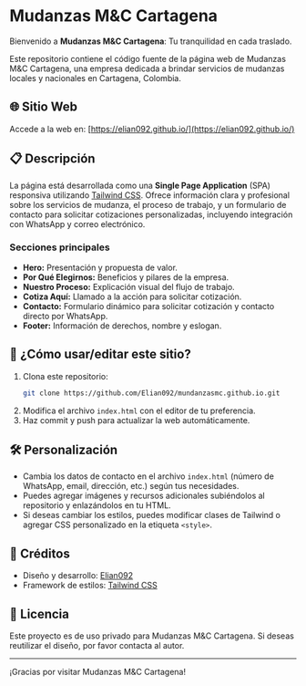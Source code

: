 # Mudanzas M&C Cartagena

Bienvenido a **Mudanzas M&C Cartagena**: Tu tranquilidad en cada traslado.

Este repositorio contiene el código fuente de la página web de Mudanzas M&C Cartagena, una empresa dedicada a brindar servicios de mudanzas locales y nacionales en Cartagena, Colombia.

## 🌐 Sitio Web

Accede a la web en: [https://elian092.github.io/](https://elian092.github.io/)

## 📋 Descripción

La página está desarrollada como una **Single Page Application** (SPA) responsiva utilizando [Tailwind CSS](https://tailwindcss.com/). Ofrece información clara y profesional sobre los servicios de mudanza, el proceso de trabajo, y un formulario de contacto para solicitar cotizaciones personalizadas, incluyendo integración con WhatsApp y correo electrónico.

### Secciones principales

- **Hero:** Presentación y propuesta de valor.
- **Por Qué Elegirnos:** Beneficios y pilares de la empresa.
- **Nuestro Proceso:** Explicación visual del flujo de trabajo.
- **Cotiza Aquí:** Llamado a la acción para solicitar cotización.
- **Contacto:** Formulario dinámico para solicitar cotización y contacto directo por WhatsApp.
- **Footer:** Información de derechos, nombre y eslogan.

## 🚀 ¿Cómo usar/editar este sitio?

1. Clona este repositorio:
   ```bash
   git clone https://github.com/Elian092/mundanzasmc.github.io.git
   ```
2. Modifica el archivo `index.html` con el editor de tu preferencia.
3. Haz commit y push para actualizar la web automáticamente.

## 🛠️ Personalización

- Cambia los datos de contacto en el archivo `index.html` (número de WhatsApp, email, dirección, etc.) según tus necesidades.
- Puedes agregar imágenes y recursos adicionales subiéndolos al repositorio y enlazándolos en tu HTML.
- Si deseas cambiar los estilos, puedes modificar clases de Tailwind o agregar CSS personalizado en la etiqueta `<style>`.

## 📝 Créditos

- Diseño y desarrollo: [Elian092](https://github.com/Elian092)
- Framework de estilos: [Tailwind CSS](https://tailwindcss.com/)

## 📄 Licencia

Este proyecto es de uso privado para Mudanzas M&C Cartagena. Si deseas reutilizar el diseño, por favor contacta al autor.

---

¡Gracias por visitar Mudanzas M&C Cartagena!
